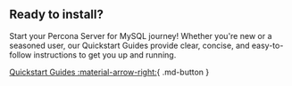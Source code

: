 <h2 class="title">Ready to install?</h2>

Start your Percona Server for MySQL journey! Whether you're new or a seasoned user, our Quickstart Guides provide clear, concise, and easy-to-follow instructions to get you up and running.

[Quickstart Guides :material-arrow-right:](installation/quickstart-guides.md){ .md-button }